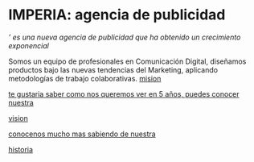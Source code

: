 <h1>IMPERIA: agencia de publicidad</h1>
<p><em> &rsquo; es una nueva agencia de publicidad que ha obtenido un crecimiento exponencial</em></p>
<p>Somos un equipo de profesionales en Comunicación Digital, diseñamos productos bajo las nuevas tendencias del Marketing,  aplicando metodologías de trabajo colaborativas.
  <a href=""> mision
    <p> te gustaria saber como nos queremos ver en 5 años, puedes conocer nuestra <p>
 <a href=""> vision <a href=""> 
<p> conocenos mucho mas sabiendo de nuestra <p>
   <a href=""> historia <a href="">
